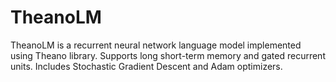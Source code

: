 # TheanoLM

TheanoLM is a recurrent neural network language model implemented using Theano
library. Supports long short-term memory and gated recurrent units. Includes
Stochastic Gradient Descent and Adam optimizers.
